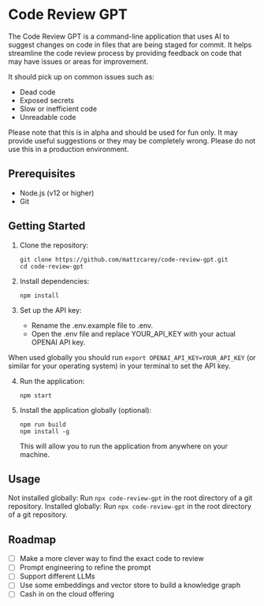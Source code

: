# Code Review GPT

The Code Review GPT is a command-line application that uses AI to suggest changes on code in files that are being staged for commit. It helps streamline the code review process by providing feedback on code that may have issues or areas for improvement.

It should pick up on common issues such as:

- Dead code
- Exposed secrets
- Slow or inefficient code
- Unreadable code

Please note that this is in alpha and should be used for fun only. It may provide useful suggestions or they may be completely wrong. Please do not use this in a production environment.

## Prerequisites

- Node.js (v12 or higher)
- Git

## Getting Started

1. Clone the repository:

   ```shell
   git clone https://github.com/mattzcarey/code-review-gpt.git
   cd code-review-gpt
   ```

2. Install dependencies:

   ```shell
   npm install
   ```

3. Set up the API key:
   - Rename the .env.example file to .env.
   - Open the .env file and replace YOUR_API_KEY with your actual OPENAI API key.

When used globally you should run `export OPENAI_API_KEY=YOUR_API_KEY` (or similar for your operating system) in your terminal to set the API key.

4. Run the application:

   ```shell
   npm start
   ```

5. Install the application globally (optional):

   ```shell
   npm run build
   npm install -g
   ```

   This will allow you to run the application from anywhere on your machine.

## Usage

Not installed globally: Run `npx code-review-gpt` in the root directory of a git repository.
Installed globally: Run `npx code-review-gpt` in the root directory of a git repository.

## Roadmap

- [ ] Make a more clever way to find the exact code to review
- [ ] Prompt engineering to refine the prompt
- [ ] Support different LLMs
- [ ] Use some embeddings and vector store to build a knowledge graph
- [ ] Cash in on the cloud offering
